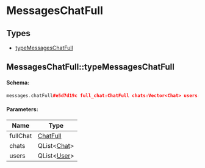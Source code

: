 # MessagesChatFull

## Types

* [typeMessagesChatFull](#messageschatfulltypemessageschatfull)

## MessagesChatFull::typeMessagesChatFull

#### Schema:

```c++
messages.chatFull#e5d7d19c full_chat:ChatFull chats:Vector<Chat> users:Vector<User> = messages.ChatFull;
```

#### Parameters:

|Name|Type|
|----|----|
|fullChat|[ChatFull](chatfull.md)|
|chats|QList&lt;[Chat](chat.md)&gt;|
|users|QList&lt;[User](user.md)&gt;|

